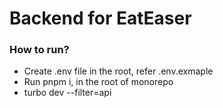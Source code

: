 # Backend for EatEaser

### How to run?

- Create .env file in the root, refer .env.exmaple
- Run pnpm i, in the root of monorepo
- turbo dev --filter=api
